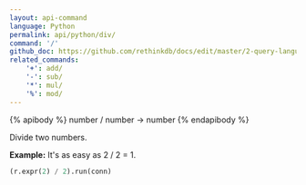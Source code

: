 ```yaml
---
layout: api-command 
language: Python
permalink: api/python/div/
command: '/'
github_doc: https://github.com/rethinkdb/docs/edit/master/2-query-language/api/python/math-and-logic/div.md
related_commands:
    '+': add/
    '-': sub/
    '*': mul/
    '%': mod/
---
```


{% apibody %}
number / number &rarr; number
{% endapibody %}

Divide two numbers.

__Example:__ It's as easy as 2 / 2 = 1.

```py
(r.expr(2) / 2).run(conn)
```
